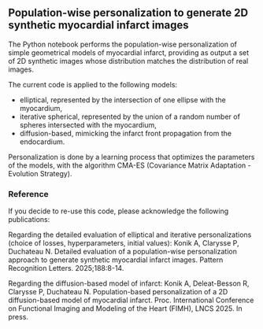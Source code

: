 ## Population-wise personalization to generate 2D synthetic myocardial infarct images

The Python notebook performs the population-wise personalization of simple geometrical models of myocardial infarct, providing as output a set of 2D synthetic images whose distribution matches the distribution of real images.

The current code is applied to the following models:
- elliptical, represented by the intersection of one ellipse with the myocardium,
- iterative spherical, represented by the union of a random number of spheres intersected with the myocardium,
- diffusion-based, mimicking the infarct front propagation from the endocardium.

Personalization is done by a learning process that optimizes the parameters of the models, with the algorithm CMA-ES (Covariance Matrix Adaptation - Evolution Strategy).

### Reference

If you decide to re-use this code, please acknowledge the following publications:

Regarding the detailed evaluation of elliptical and iterative personalizations (choice of losses, hyperparameters, initial values):
Konik A, Clarysse P, Duchateau N. Detailed evaluation of a population-wise personalization approach to generate synthetic myocardial infarct images. Pattern Recognition Letters. 2025;188:8-14.

Regarding the diffusion-based model of infarct:
Konik A, Deleat-Besson R, Clarysse P, Duchateau N. Population-based personalization of a 2D diffusion-based model of myocardial infarct. Proc. International Conference on Functional Imaging and Modeling of the Heart (FIMH), LNCS 2025. In press.


